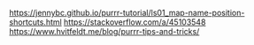 

https://jennybc.github.io/purrr-tutorial/ls01_map-name-position-shortcuts.html
https://stackoverflow.com/a/45103548
https://www.hvitfeldt.me/blog/purrr-tips-and-tricks/